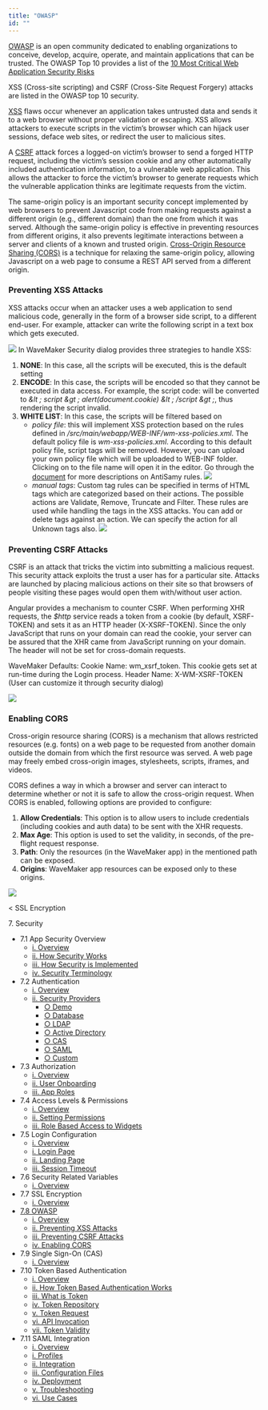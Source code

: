 ```yaml
---
title: "OWASP"
id: ""
---
```


[OWASP](https://www.owasp.org/index.php/About_OWASP) is an open community dedicated to enabling organizations to conceive, develop, acquire, operate, and maintain applications that can be trusted. The OWASP Top 10 provides a list of the [10 Most Critical Web Application Security Risks](https://www.owasp.org/index.php/Category:OWASP_Top_Ten_Project)

XSS (Cross-site scripting) and CSRF (Cross-Site Request Forgery) attacks are listed in the OWASP top 10 security.

[XSS](https://www.owasp.org/index.php/Top_10_2013-A3-Cross-Site_Scripting_(XSS)) flaws occur whenever an application takes untrusted data and sends it to a web browser without proper validation or escaping. XSS allows attackers to execute scripts in the victim’s browser which can hijack user sessions, deface web sites, or redirect the user to malicious sites.

A [CSRF](https://www.owasp.org/index.php/Top_10_2013-A8-Cross-Site_Request_Forgery_(CSRF)) attack forces a logged-on victim’s browser to send a forged HTTP request, including the victim’s session cookie and any other automatically included authentication information, to a vulnerable web application. This allows the attacker to force the victim’s browser to generate requests which the vulnerable application thinks are legitimate requests from the victim.

The same-origin policy is an important security concept implemented by web browsers to prevent Javascript code from making requests against a different origin (e.g., different domain) than the one from which it was served. Although the same-origin policy is effective in preventing resources from different origins, it also prevents legitimate interactions between a server and clients of a known and trusted origin. [Cross-Origin Resource Sharing (CORS)](https://spring.io/understanding/CORS) is a technique for relaxing the same-origin policy, allowing Javascript on a web page to consume a REST API served from a different origin.

### Preventing XSS Attacks

XSS attacks occur when an attacker uses a web application to send malicious code, generally in the form of a browser side script, to a different end-user. For example, attacker can write the following script in a text box <script>alert(document.cookie)</script> which gets executed.

[![](../assets/security_OWSP_XSS.png)](../assets/security_OWSP_XSS.png) In WaveMaker Security dialog provides three strategies to handle XSS:

1. **NONE**: In this case, all the scripts will be executed, this is the default setting
2. **ENCODE**: In this case, the scripts will be encoded so that they cannot be executed in data access. For example, the script code:<script>alert(document.cookie)</script> will be converted to _&lt ; script &gt ; alert(document.cookie) &lt ; /script &gt ;_, thus rendering the script invalid.
3. **WHITE LIST**: In this case, the scripts will be filtered based on
    - _policy file_: this will implement XSS protection based on the rules defined in _/src/main/webapp/WEB-INF/wm-xss-policies.xml_. The default policy file is _wm-xss-policies.xml_. According to this default policy file, script tags will be removed. However, you can upload your own policy file which will be uploaded to WEB-INF folder. Clicking on to the file name will open it in the editor. Go through the [document](/learn/app-development/app-security/xss-antisamy-policy-configuration/) for more descriptions on AntiSamy rules. [![](../assets/security_OWSP_XSSpolicy.png)](../assets/security_OWSP_XSSpolicy.png)
    - _manual tags_: Custom tag rules can be specified in terms of HTML tags which are categorized based on their actions. The possible actions are Validate, Remove, Truncate and Filter. These rules are used while handling the tags in the XSS attacks. You can add or delete tags against an action. We can specify the action for all Unknown tags also. [![](../assets/security_OWSP_XSStags.png)](../assets/security_OWSP_XSStags.png)

### Preventing CSRF Attacks

CSRF is an attack that tricks the victim into submitting a malicious request. This security attack exploits the trust a user has for a particular site. Attacks are launched by placing malicious actions on their site so that browsers of people visiting these pages would open them with/without user action.

Angular provides a mechanism to counter CSRF. When performing XHR requests, the _$http_ service reads a token from a cookie (by default, XSRF-TOKEN) and sets it as an HTTP header (X-XSRF-TOKEN). Since the only JavaScript that runs on your domain can read the cookie, your server can be assured that the XHR came from JavaScript running on your domain. The header will not be set for cross-domain requests.

WaveMaker Defaults: Cookie Name: wm\_xsrf\_token. This cookie gets set at run-time during the Login process. Header Name: X-WM-XSRF-TOKEN (User can customize it through security dialog)

[![](../assets/security_OWSP_CSRF.png)](../assets/security_OWSP_CSRF.png)

### Enabling CORS

Cross-origin resource sharing (CORS) is a mechanism that allows restricted resources (e.g. fonts) on a web page to be requested from another domain outside the domain from which the first resource was served. A web page may freely embed cross-origin images, stylesheets, scripts, iframes, and videos.

CORS defines a way in which a browser and server can interact to determine whether or not it is safe to allow the cross-origin request. When CORS is enabled, following options are provided to configure:

1. **Allow Credentials**: This option is to allow users to include credentials (including cookies and auth data) to be sent with the XHR requests.
2. **Max Age**: This option is used to set the validity, in seconds, of the pre-flight request response.
3. **Path**: Only the resources (in the WaveMaker app) in the mentioned path can be exposed.
4. **Origins**: WaveMaker app resources can be exposed only to these origins.

[![](../assets/security_OWSP_CORS.png)](../assets/security_OWSP_CORS.png)

< SSL Encryption

7\. Security

- 7.1 App Security Overview
    - [i. Overview](/learn/app-security/app-security/#)
    - [ii. How Security Works](/learn/app-security/app-security/#working)
    - [iii. How Security is Implemented](/learn/app-security/app-security/#implementation)
    - [iv. Security Terminology](/learn/app-security/app-security/#terminology)
- 7.2 Authentication
    - [i. Overview](/learn/app-security/authentication/)
    - [ii. Security Providers](/learn/app-security/authentication/#security-providers)
        - [○ Demo](/learn/app-security/authentication/#demo)
        - [○ Database](/learn/app-security/authentication/#database)
        - [○ LDAP](/learn/app-security/authentication/#ldap)
        - [○ Active Directory](/learn/app-security/authentication/#ad)
        - [○ CAS](/learn/app-security/authentication/#cas)
        - [○ SAML](/learn/app-security/authentication/#saml)
        - [○ Custom](/learn/app-security/authentication/#custom)
- 7.3 Authorization
    - [i. Overview](/learn/app-security/authorization/)
    - [ii. User Onboarding](/learn/app-security/authorization/#user-onboarding)
    - [iii. App Roles](/learn/app-security/authorization/#app-roles)
- 7.4 Access Levels & Permissions
    - [i. Overview](/learn/app-security/access-levels-permissions/)
    - [ii. Setting Permissions](/learn/app-security/access-levels-permissions/#setting-permissions)
    - [iii. Role Based Access to Widgets](/learn/app-security/access-levels-permissions/#role-based-access)
- 7.5 Login Configuration
    - [i. Overview](/learn/app-security/login-configuration/)
    - [i. Login Page](/learn/app-security/login-configuration/#login-page)
    - [ii. Landing Page](/learn/app-security/login-configuration/#landing-page)
    - [iii. Session Timeout](/learn/app-security/login-configuration/#session-timeout)
- 7.6 Security Related Variables
    - [i. Overview](/learn/app-security/security-variables)
- 7.7 SSL Encryption
    - [i. Overview](/learn/app-security/ssl-encryption/)
- [7.8 OWASP](#)
    - [i. Overview](#)
    - [ii. Preventing XSS Attacks](#xss)
    - [iii. Preventing CSRF Attacks](#csrf)
    - [iv. Enabling CORS](#cors)
- 7.9 Single Sign-On (CAS)
    - [i. Overview](/learn/app-security/central-authentication-system/)
- 7.10 Token Based Authentication
    - [i. Overview](/learn/app-security/token-based-authentication/)
    - [ii. How Token Based Authentication Works](/learn/app-security/token-based-authentication/#working)
    - [iii. What is Token](/learn/app-security/token-based-authentication/#token)
    - [iv. Token Repository](/learn/app-security/token-based-authentication/#token-repository)
    - [v. Token Request](/learn/app-security/token-based-authentication/#token-request)
    - [vi. API Invocation](/learn/app-security/token-based-authentication/#api-invocation)
    - [vii. Token Validity](/learn/app-security/token-based-authentication/#token-validity)
- 7.11 SAML Integration
    - [i. Overview](/learn/app-development/app-security/saml-integration/)
    - [i. Profiles](/learn/app-development/app-security/saml-integration/#profiles)
    - [ii. Integration](/learn/app-development/app-security/saml-integration/#integration)
    - [iii. Configuration Files](/learn/app-development/app-security/saml-integration/#files)
    - [iv. Deployment](/learn/app-development/app-security/saml-integration/#deployment)
    - [v. Troubleshooting](/learn/app-development/app-security/saml-integration/#troubleshooting)
    - [vi. Use Cases](/learn/app-development/app-security/saml-integration/#use-cases)
